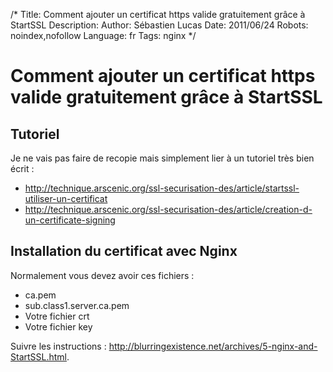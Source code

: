 /*
Title: Comment ajouter un certificat https valide gratuitement grâce à StartSSL
Description: 
Author: Sébastien Lucas
Date: 2011/06/24
Robots: noindex,nofollow
Language: fr
Tags: nginx
*/
# Comment ajouter un certificat https valide gratuitement grâce à StartSSL

## Tutoriel
Je ne vais pas faire de recopie mais simplement lier à un tutoriel très bien écrit :
*	http://technique.arscenic.org/ssl-securisation-des/article/startssl-utiliser-un-certificat
*	http://technique.arscenic.org/ssl-securisation-des/article/creation-d-un-certificate-signing

## Installation du certificat avec Nginx

Normalement vous devez avoir ces fichiers :
*	ca.pem
*	sub.class1.server.ca.pem
*	Votre fichier crt
*	Votre fichier key

Suivre les instructions : http://blurringexistence.net/archives/5-nginx-and-StartSSL.html.






